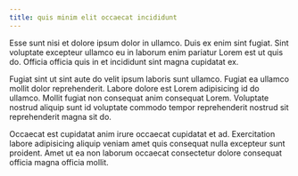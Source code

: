 ```yaml
---
title: quis minim elit occaecat incididunt
---
```


Esse sunt nisi et dolore ipsum dolor in ullamco. Duis ex enim sint fugiat. Sint voluptate excepteur ullamco eu in laborum enim pariatur Lorem est ut quis do. Officia officia quis in et incididunt sint magna cupidatat ex.

Fugiat sint ut sint aute do velit ipsum laboris sunt ullamco. Fugiat ea ullamco mollit dolor reprehenderit. Labore dolore est Lorem adipisicing id do ullamco. Mollit fugiat non consequat anim consequat Lorem. Voluptate nostrud aliquip sunt id voluptate commodo tempor reprehenderit nostrud sit reprehenderit magna sit do.

Occaecat est cupidatat anim irure occaecat cupidatat et ad. Exercitation labore adipisicing aliquip veniam amet quis consequat nulla excepteur sunt proident. Amet ut ea non laborum occaecat consectetur dolore consequat officia magna officia mollit.